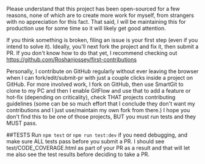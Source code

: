 Please understand that this project has been open-sourced for a few reasons, none of which are to create more work for myself, from strangers with no appreciation for this fact. That said, I will be maintaining this for production use for some time so it will likely get good attention.

If you think something is broken, filing an issue is your first step (even if you intend to solve it). Ideally, you'll next fork the project and fix it, then submit a PR. If you don't know how to do that yet, I recommend checking out https://github.com/Roshanjossey/first-contributions

Personally, I contribute on GitHub regularly without ever leaving the browser when I can fork/edit/submit-pr with just a couple clicks inside a project on GitHub. For more involved work, I fork on GitHub, then use SmartGit to clone to my PC and then I enable GitFlow and use that to add a feature or hot-fix (depending on criticality), check THAT projects contributing guidelines (some can be so much effort that I conclude they don't want my contributions and I just use/maintain my own fork from there.) I hope you don't find this to be one of those projects, BUT you must run tests and they MUST pass.

##TESTS
Run `npm test` or `npm run test:dev` if you need debugging, and make sure ALL tests pass before you submit a PR. I should see test/CODE_COVERAGE.html as part of your PR as a result and that will let me also see the test results before deciding to take a PR.